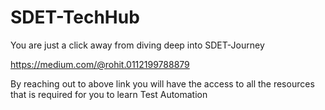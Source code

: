# SDET-TechHub
You are just a click away from diving deep into SDET-Journey

https://medium.com/@rohit.0112199788879

By reaching out to above link you will have the access to all the resources that is required for you to learn Test Automation

